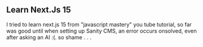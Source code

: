 ## Learn Next.Js 15

I tried to learn next.js 15 from "javascript mastery" you tube tutorial, so far was good until when setting up Sanity CMS, an error occurs onsolved, even after asking an AI :(. so shame . . .
